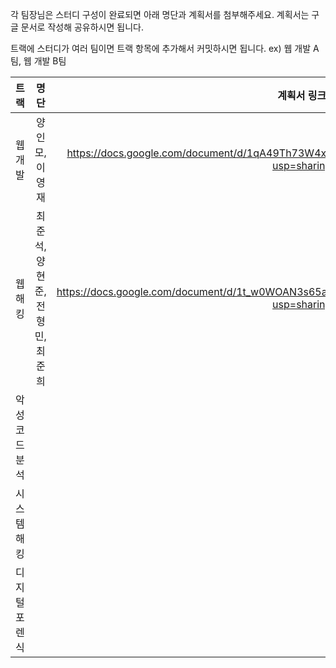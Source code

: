 <p>각 팀장님은 스터디 구성이 완료되면 아래 명단과 계획서를 첨부해주세요. 계획서는 구글 문서로 작성해 공유하시면 됩니다.</p>

<p>트랙에 스터디가 여러 팀이면 트랙 항목에 추가해서 커밋하시면 됩니다. ex) 웹 개발 A팀, 웹 개발 B팀</p>

|     트랙      | 명단 | 계획서 링크 | 팀장 |
| :-----------: | :--: | :---------: |:-------:|
|    웹 개발    |  양인모, 이영재  | https://docs.google.com/document/d/1qA49Th73W4xutJwtdumcvIaVlpds6AqrbTOPGLGR1PI/edit?usp=sharing | 양인모 |
|    웹 해킹    | 최준석, 양현준, 전형민, 최준희 | https://docs.google.com/document/d/1t_w0WOAN3s65a2q8cpbkrvvWXQFEy_ARG8DmhywUw7c/edit?usp=sharing | 최준석 |
| 악성코드 분석 |      |             ||
|  시스템 해킹  |      |             ||
| 디지털 포렌식 |      |             ||
